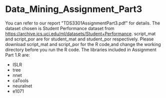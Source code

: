 # Data_Mining_Assignment_Part3

You can refer to our report "TDS3301AssignmentPart3.pdf" for details.
The dataset chosen is Student Performance dataset from https://archive.ics.uci.edu/ml/datasets/Student+Performance.
script_mat and script_por are for student_mat and student_por respectively. 
Please download script_mat and script_por for the R code,and change the working directory before you run the R code.
The libraries included in Assignment Part 1.R are:
- ISLR
- tree
- nnet
- caTools
- neuralnet
- e1071
